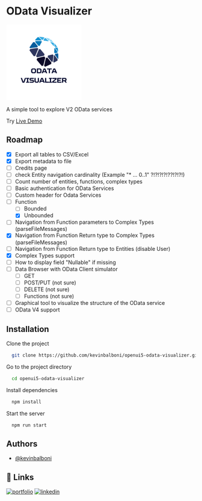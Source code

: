 # OData Visualizer
<img src="https://raw.githubusercontent.com/kevinbalboni/openui5-odata-visualizer/main/webapp/img/Logo_trasparente_piccolo_new.png" width="200" heigth="200">

A simple tool to explore V2 OData services

Try <a href="https://kevinbalboni.github.io/openui5-odata-visualizer/" target="_blank">Live Demo</a>

## Roadmap

- [X] Export all tables to CSV/Excel
- [X] Export metadata to file
- [ ] Credits page
- [ ] check Entity navigation cardinality (Example "* ... 0..1" ?!?!?!?!??!?!?!)
- [ ] Count number of entities, functions, complex types
- [ ] Basic authentication for OData Services
- [ ] Custom header for Odata Services
- [ ] Function 
  - [ ] Bounded
  - [X] Unbounded
- [ ] Navigation from Function parameters to Complex Types (parseFileMessages)
- [X] Navigation from Function Return type to Complex Types (parseFileMessages)
- [ ] Navigation from Function Return type to Entities (disable User)
- [X] Complex Types support
- [ ] How to display field "Nullable" if missing 
- [ ] Data Browser with OData Client simulator 
  - [ ] GET
  - [ ] POST/PUT (not sure)
  - [ ] DELETE (not sure)
  - [ ] Functions (not sure)
- [ ] Graphical tool to visualize the structure of the OData service
- [ ] OData V4 support

## Installation

Clone the project

```bash
  git clone https://github.com/kevinbalboni/openui5-odata-visualizer.git
```
Go to the project directory

```bash
  cd openui5-odata-visualizer
```

Install dependencies

```bash
  npm install
```

Start the server

```bash
  npm run start
```

## Authors

- [@kevinbalboni](https://github.com/kevinbalboni)

## 🔗 Links
[![portfolio](https://img.shields.io/badge/my_portfolio-000?style=for-the-badge&logo=ko-fi&logoColor=white)](http://k-develop.it/)
[![linkedin](https://img.shields.io/badge/linkedin-0A66C2?style=for-the-badge&logo=linkedin&logoColor=white)](https://www.linkedin.com/in/kevin-balboni/)
